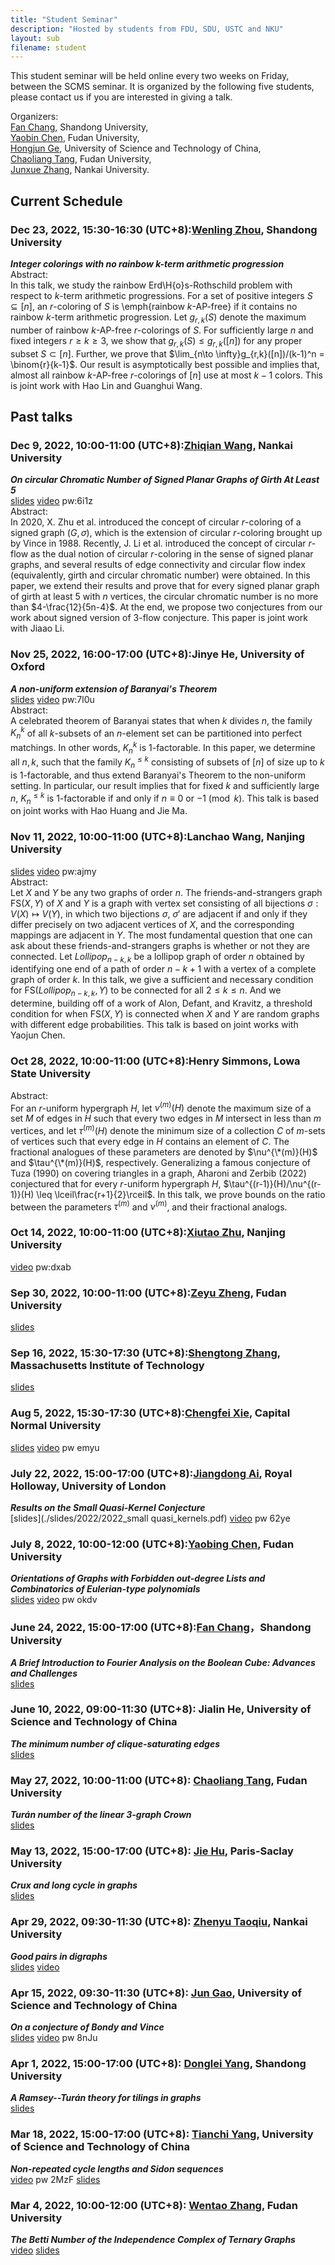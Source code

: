 ```yaml
---
title: "Student Seminar"
description: "Hosted by students from FDU, SDU, USTC and NKU"
layout: sub
filename: student
--- 
```


This student seminar will be held online every two weeks on Friday, between the SCMS seminar. It is organized by the following five students, please contact us if you are interested in giving a talk.

Organizers: <br>
[Fan Chang](mailto:fchang@mail.sdu.edu.cn), Shandong University, <br>
[Yaobin Chen](mailto:ybchen21@m.fudan.edu.cn), Fudan University, <br>
[Hongjun Ge](mailto:ghj17000225@mail.ustc.edu.cn), University of Science and Technology of China, <br>
[Chaoliang Tang](mailto:cltang17@fudan.edu.cn), Fudan University, <br>
[Junxue Zhang](mailto:jxuezhang@163.com), Nankai University. <br>

## Current Schedule

### Dec 23, 2022,  15:30-16:30 (UTC+8):[Wenling Zhou](mailto:gracezhou@mail.sdu.edu.cn), Shandong University  
_**Integer colorings with no rainbow k-term arithmetic progression**_  
Abstract:   
In this talk, we study the rainbow Erd\H{o}s-Rothschild problem with respect to $k$-term arithmetic progressions. For a set of positive integers $S \subseteq [n]$,
an $r$-coloring of $S$ is \emph{rainbow $k$-AP-free} if it contains no rainbow $k$-term arithmetic progression. Let $g_{r,k}(S)$ denote the maximum number of rainbow $k$-AP-free $r$-colorings of $S$. For sufficiently large $n$ and fixed integers $r\ge k\ge 3$, we show that $g_{r,k}(S)\le g_{r,k}([n])$ for any proper subset $S\subset [n]$. Further, we prove that $\lim_{n\to \infty}g_{r,k}([n])/(k-1)^n  = \binom{r}{k-1}$. Our result is asymptotically best possible and implies that, almost all rainbow $k$-AP-free $r$-colorings of $[n]$ use at most $k-1$ colors. This is joint work with Hao Lin and Guanghui Wang.


## Past talks

### Dec 9, 2022,  10:00-11:00 (UTC+8):[Zhiqian Wang](mailto:1522686578@qq.com), Nankai University
_**On circular Chromatic Number of Signed Planar Graphs of Girth At Least 5**_  
[slides](./slides/2022/ZhiqianWang1209.pdf) [video](https://pan.baidu.com/s/1_Y1pktf3Os_EjKZSmbJnjg) pw:6i1z  
Abstract:   
In 2020, X. Zhu et al. introduced the concept of circular $r$-coloring of a signed graph $(G, \sigma)$, which is the extension of circular $r$-coloring brought up by Vince in 1988. Recently, J. Li et al. introduced the concept of circular $r$-flow as the dual notion of circular $r$-coloring in the sense of signed planar graphs, and several results of edge connectivity and circular flow index (equivalently, girth and circular chromatic number) were obtained. In this paper, we extend their results and prove that for every signed planar graph of girth at least 5 with $n$ vertices, the circular chromatic number is no more than $4-\frac{12}{5n-4}$. At the end, we propose two conjectures from our work about signed version of 3-flow conjecture. This paper is joint work with Jiaao Li.

### Nov 25, 2022,  16:00-17:00 (UTC+8):Jinye He, University of Oxford
_**A non-uniform extension of Baranyai's Theorem**_  
[slides](./slides/2022/JinyeHe.pdf)  [video](https://pan.baidu.com/s/1WrixRdL1X3_CYQWL6oNbXw) pw:7l0u  
Abstract:  
A celebrated theorem of Baranyai states that when $k$ divides $n$, the family $K_n^k$ of all $k$-subsets of an $n$-element set can be partitioned into perfect matchings. In other words, $K_n^k$ is $1$-factorable. In this paper, we determine all $n, k$, such that the family $K_n^{\le k}$ consisting of subsets of $[n]$ of size up to $k$ is $1$-factorable, and thus extend Baranyai's Theorem to the non-uniform setting. In particular, our result implies that for fixed $k$ and sufficiently large $n$, $K_n^{\le k}$ is $1$-factorable if and only if $n \equiv 0$ or $-1 \pmod k$. This talk is based on joint works with Hao Huang and Jie Ma.

### Nov 11, 2022,  10:00-11:00 (UTC+8):Lanchao Wang, Nanjing University  
[slides](./slides/2022/LanchaoWang.pdf)  [video](https://pan.baidu.com/s/1QC0nTM3Pa_jdBwqwp7qXeQ?pwd=ajmy) pw:ajmy  
Abstract:   
Let $X$ and $Y$ be any two graphs of order $n$. The friends-and-strangers graph $\mathsf{FS}(X,Y)$ of $X$ and $Y$ is a graph with vertex set consisting of all bijections $\sigma :V(X) \mapsto V(Y)$, in which two bijections $\sigma$, $\sigma'$ are adjacent if and only if they differ precisely on two adjacent vertices of $X$, and the corresponding mappings are adjacent in $Y$. The most fundamental question that one can ask about these friends-and-strangers graphs is whether or not they are connected.  Let $Lollipop_{n-k,k}$ be a lollipop graph of order $n$ obtained by  identifying one end of a path of order $n-k+1$ with a vertex of a complete graph of order $k$.  In this talk, we give a sufficient and necessary condition for $\mathsf{FS}(Lollipop_{n-k,k},Y)$ to be connected for all $2\leq k\leq n$. And we  determine, building off of a work of Alon, Defant, and Kravitz,  a threshold condition for when $\mathsf{FS}(X,Y)$ is connected when $X$ and $Y$ are random graphs with different edge probabilities. This talk is based on joint works with Yaojun Chen.

### Oct 28, 2022,  10:00-11:00 (UTC+8):Henry Simmons, Lowa State University  
Abstract:   
For an $r$-uniform hypergraph $H$, let $\nu^{(m)}(H)$ denote the maximum size of a set $M$ of edges in $H$ such that every two edges in $M$ intersect in less than $m$ vertices, and let $\tau^{(m)}(H)$ denote the minimum size of a collection $C$ of $m$-sets of vertices such that every edge in $H$ contains an element of $C$. The fractional analogues of these parameters are denoted by  $\nu^{\*(m)}(H)$  and $\tau^{\*(m)}(H)$, respectively. Generalizing a famous conjecture of Tuza (1990) on covering triangles in a graph, Aharoni and Zerbib (2022) conjectured that for every $r$-uniform hypergraph $H$, $\tau^{(r-1)}(H)/\nu^{(r-1)}(H) \leq \lceil\frac{r+1}{2}\rceil$. In this talk, we prove bounds on the ratio between the parameters $\tau^{(m)}$ and $\nu^{(m)}$, and their fractional analogs.

### Oct 14, 2022,  10:00-11:00 (UTC+8):[Xiutao Zhu](mailto:zhuxt@fsmail.nju.edu.cn), Nanjing University
[video](https://pan.baidu.com/s/1SskUpiacNQej6iis4Ny05A) pw:dxab
### Sep 30, 2022,  10:00-11:00 (UTC+8):[Zeyu Zheng](mailto:zeyuzheng19@fudan.edu.cn), Fudan University
[slides](./slides/2022/SCMS_talk.pdf) 
### Sep 16, 2022,  15:30-17:30 (UTC+8):[Shengtong Zhang](mailto:stzh1555@gmail.com), Massachusetts Institute of Technology
[slides](./slides/2022/0916Unimodality.pdf) 
### Aug 5, 2022,  15:30-17:30 (UTC+8):[Chengfei Xie](mailto:cfxie@cnu.edu.cn), Capital Normal University
[slides](./slides/2022/0805kissingnumberslides.pdf) [video](https://pan.baidu.com/s/1TDXpy-rTnZCKESakHyK4bg?pwd=emyu) pw emyu
### July 22, 2022, 15:00-17:00 (UTC+8):[Jiangdong Ai](mailto:peac003@live.rhul.ac.uk), Royal Holloway, University of London
_**Results on the Small Quasi-Kernel Conjecture**_  
[slides](./slides/2022/2022_small quasi_kernels.pdf) [video](https://pan.baidu.com/s/1ORkN3IXOfT5t_7UyGf4org) pw 62ye
### July 8, 2022, 10:00-12:00 (UTC+8):[Yaobing Chen](mailto:ybchen21@m.fudan.edu.cn), Fudan University
_**Orientations of Graphs with Forbidden out-degree Lists and Combinatorics of Eulerian-type polynomials**_  
[slides](./slides/2022/0708_Orientations_of_Graphs_with_Forbidden_out-degree_Lists.pdf) [video](https://pan.baidu.com/s/1mmhEt7Ntomkdh4zLFZ9PjA?pwd=okdv) pw okdv
### June 24, 2022, 15:00-17:00 (UTC+8):[Fan Chang](mailto:fchang@mail.sdu.edu.cn)，Shandong University
_**A Brief Introduction to Fourier Analysis on the Boolean Cube: Advances and Challenges**_  
[slides](./slides/2022/0624_Boolean_function_FanChang.pdf)  
### June 10, 2022, 09:00-11:30 (UTC+8): Jialin He, University of Science and Technology of China
_**The minimum number of clique-saturating edges**_  
[slides](./slides/2022/The_minimum_number_of_clique_saturating_edges20220610.pdf)
### May 27, 2022, 10:00-11:00 (UTC+8): [Chaoliang Tang](cltang17@fudan.edu.cn), Fudan University
_**Turán number of the linear 3-graph Crown**_  
[slides](./slides/2022/20220527_Turan_number_of_the_linear_3graph_crown.pdf)
### May 13, 2022, 15:00-17:00 (UTC+8): [Jie Hu](hujie@lri.fr), Paris-Saclay University
_**Crux and long cycle in graphs**_  
[slides](./slides/2022/0513crux_and_cycles.pdf)
### Apr 29, 2022, 09:30-11:30 (UTC+8): [Zhenyu Taoqiu](tochy@mail.nankai.edu.cn), Nankai University
_**Good pairs in digraphs**_   
[slides](./slides/2022/0429_Good_pairs_in_digraphs_TaoqiuZhenyu_.pdf) [video](https://ws28.cn/f/87lkzi88vyl)
### Apr 15, 2022, 09:30-11:30 (UTC+8): [Jun Gao](gj0211@mail.ustc.edu.cn), University of Science and Technology of China
_**On a conjecture of Bondy and Vince**_   
[slides](./slides/2022/0415_on_a_conjecture_of_bondy_and_vince.pdf) [video](https://meeting.tencent.com/user-center/shared-record-info?id=64dffd87-cd65-431f-b955-baa8e202597a&from=3) pw 8nJu
### Apr 1, 2022, 15:00-17:00 (UTC+8): [Donglei Yang](dlyang@sdu.edu.cn), Shandong University    
_**A Ramsey--Turán theory for tilings in graphs**_      
[slides](./slides/2022/A_Ramsey_Turán_theory_for_tilings_in_graphs.pdf)
### Mar 18, 2022, 15:00-17:00 (UTC+8): [Tianchi Yang](http://home.ustc.edu.cn/~ytc/), University of Science and Technology of China    
_**Non-repeated cycle lengths and Sidon sequences**_     
[video](https://meeting.tencent.com/v2/cloud-record/share?id=10d94105-54cf-4158-8a3b-969b7b620524&from=3) pw 2MzF     [slides](./slides/2022/non_repeated_cycle_lengths_and_sidon_sequences.pdf)
### Mar 4, 2022, 10:00-12:00 (UTC+8): [Wentao Zhang](mailto:wtzhang20@fudan.edu.cn), Fudan University    
_**The Betti Number of the Independence Complex of Ternary Graphs**_   
[video](https://meeting.tencent.com/user-center/shared-record-info?id=c8325b8d-0ad6-443f-8e2f-2c9aad2a97a7&click_source_for_middle_login=1)     [slides](./slides/2022/The_betty_number_of_the_independence_complex_of_ternary_graphs_20220304.pdf)

